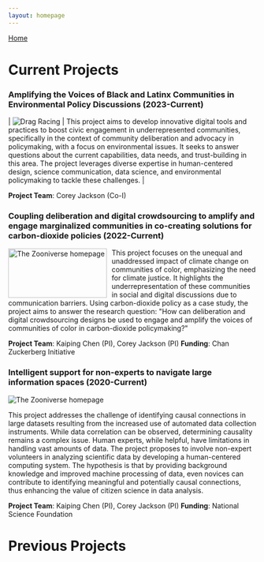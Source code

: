 ```yaml
---
layout: homepage
---
```


[Home](https://coreybjackson.com)


# Current Projects



### Amplifying the Voices of Black and Latinx Communities in Environmental Policy Discussions (2023-Current)


| ![Drag Racing](https://raw.githubusercontent.com/cjacks04/cjacks04.github.io/main/assets/img/zooniverse.png#left) | This project aims to develop innovative digital tools and practices to boost civic engagement in underrepresented communities, specifically in the context of community deliberation and advocacy in policymaking, with a focus on environmental issues. It seeks to answer questions about the current capabilities, data needs, and trust-building in this area. The project leverages diverse expertise in human-centered design, science communication, data science, and environmental policymaking to tackle these challenges. |


**Project Team**: Corey Jackson (Co-I)

### Coupling deliberation and digital crowdsourcing to amplify and engage marginalized communities in co-creating solutions for carbon-dioxide policies (2022-Current)

<img src="https://raw.githubusercontent.com/cjacks04/cjacks04.github.io/main/assets/img/zooniverse.png#left"
     alt="The Zooniverse homepage"
     style="float: left; margin-right: 10px;"
     width="200" 
     height="100"
     />

This project focuses on the unequal and unaddressed impact of climate change on communities of color, emphasizing the need for climate justice. It highlights the underrepresentation of these communities in social and digital discussions due to communication barriers. Using carbon-dioxide policy as a case study, the project aims to answer the research question: "How can deliberation and digital crowdsourcing designs be used to engage and amplify the voices of communities of color in carbon-dioxide policymaking?"

**Project Team**: Kaiping Chen (PI), Corey Jackson (PI) 
**Funding**: Chan Zuckerberg Initiative 

### Intelligent support for non-experts to navigate large information spaces (2020-Current)

<img src="https://raw.githubusercontent.com/cjacks04/cjacks04.github.io/main/assets/img/zooniverse.png"
     alt="The Zooniverse homepage"
     style="margin-right: 10px;" />

This project addresses the challenge of identifying causal connections in large datasets resulting from the increased use of automated data collection instruments. While data correlation can be observed, determining causality remains a complex issue. Human experts, while helpful, have limitations in handling vast amounts of data. The project proposes to involve non-expert volunteers in analyzing scientific data by developing a human-centered computing system. The hypothesis is that by providing background knowledge and improved machine processing of data, even novices can contribute to identifying meaningful and potentially causal connections, thus enhancing the value of citizen science in data analysis.

**Project Team**: Kaiping Chen (PI), Corey Jackson (PI) 
**Funding**: National Science Foundation

# Previous Projects
